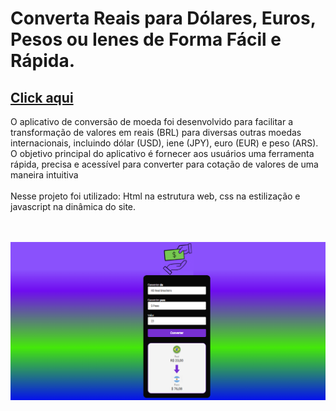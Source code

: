 <h1>
  Converta Reais para Dólares, Euros, Pesos ou Ienes de Forma Fácil e Rápida.
</h1>
<h2><a href="https://rafaelasantos23.github.io/JavaScript">Click aqui </a> </h2>

<p> O aplicativo de conversão de moeda foi desenvolvido para facilitar a transformação de valores em reais (BRL) para diversas outras moedas internacionais, incluindo dólar (USD), iene (JPY), euro (EUR) e peso (ARS). O objetivo principal do aplicativo é fornecer aos usuários uma ferramenta rápida, precisa e acessível para converter para cotação de valores de uma maneira intuitiva
<br>
<br>
Nesse projeto foi utilizado: Html na estrutura web, css na estilização e javascript na dinâmica do site.
</p>
<br>
<br>
<img src="./assets/Captura de Tela (36).png">
